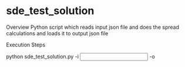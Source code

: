 # sde_test_solution

Overview
Python script which reads input json file and does the spread calculations and loads it to output json file

Execution Steps

python sde_test_solution.py -i <input json> -o <output json>
